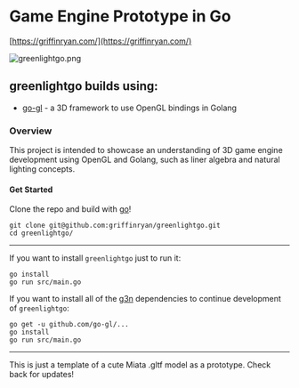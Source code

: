 # Game Engine Prototype in Go

[https://griffinryan.com/](https://griffinryan.com/)

![greenlightgo.png](https://torpoisebucket.s3.us-west-2.amazonaws.com/greenlightgo.png)

## greenlightgo builds using:

- [go-gl](https://github.com/go-gl/gl) - a 3D framework to use OpenGL bindings in Golang

### Overview

This project is intended to showcase an understanding of 3D game engine development using OpenGL and Golang, such as liner algebra and natural lighting concepts.

#### Get Started

Clone the repo and build with [go](https://github.com/golang/go)!

    git clone git@github.com:griffinryan/greenlightgo.git
    cd greenlightgo/

---

If you want to install `greenlightgo` just to run it:

    go install
    go run src/main.go

If you want to install all of the [g3n](http://g3n.rocks) dependencies to continue development of `greenlightgo`:

    go get -u github.com/go-gl/...
    go install
    go run src/main.go

---

This is just a template of a cute Miata .gltf model as a prototype. Check back for updates!

